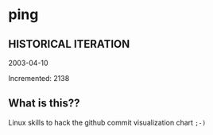 # ping

## HISTORICAL ITERATION
2003-04-10

Incremented: 2138

## What is this?? 
Linux skills to hack the github commit visualization chart `;-)`

